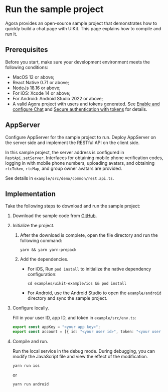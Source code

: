 # Run the sample project

Agora provides an open-source sample project that demonstrates how to quickly build a chat page with UIKit. This page explains how to compile and run it. 

## Prerequisites

Before you start, make sure your development environment meets the following conditions:

- MacOS 12 or above;
- React Native 0.71 or above;
- NodeJs 18.16 or above;
- For iOS: Xcode 14 or above;
- For Android: Android Studio 2022 or above;
- A valid Agora project with users and tokens generated. See [Enable and configure Chat](https://docs.agora.io/en/agora-chat/get-started/enable) and [Secure authentication with tokens](https://docs.agora.io/en/agora-chat/develop/authentication) for details. 

## AppServer

Configure AppServer for the sample project to run. Deploy AppServer on the server side and implement the RESTful API on the client side.

In this sample project, the server address is configured in `RestApi.setServer`. Interfaces for obtaining mobile phone verification codes, logging in with mobile phone numbers, uploading avatars, and obtaining `rtcToken`, `rtcMap`, and group owner avatars are provided.

See details in `example/src/demo/common/rest.api.ts`.

## Implementation

Take the following steps to download and run the sample project:

1. Download the sample code from [GitHub](https://github.com/AgoraIO/Agora-Chat-API-Examples).

1. Initialize the project.

   1. After the download is complete, open the file directory and run the following command:
      
      ```
      yarn && yarn yarn-prepack
      ```

   1. Add the dependencies.

      - For iOS, Run `pod install` to initialize the native dependency configuration:
        
         ```
         cd examples/uikit-example/ios && pod install
         ```

      - For Android, use the Android Studio to open the `example/android` directory and sync the sample project.

1. Configure locally. 

   Fill in your user ID, app ID, and token in `example/src/env.ts`:

      ```typescript
      export const appKey = "<your app key>";
      export const account = [{ id: "<your user id>", token: "<your user token>" }];
      ```

2. Compile and run.

    Run the local service in the debug mode. During debugging, you can modify the JavaScript file and view the effect of the modification.
    
    ```
    yarn run ios
    ```
    
    or 
    
    ```
    yarn run android
    ```

